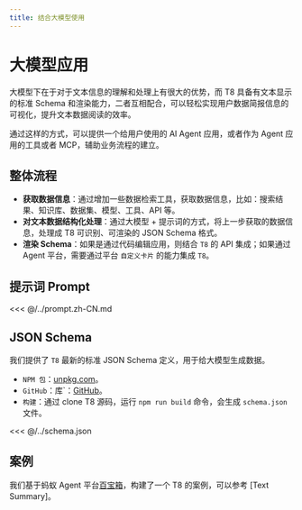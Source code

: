 ```yaml
---
title: 结合大模型使用
---
```


# 大模型应用

大模型下在于对于文本信息的理解和处理上有很大的优势，而 T8 具备有文本显示的标准 Schema 和渲染能力，二者互相配合，可以轻松实现用户数据简报信息的可视化，提升文本数据阅读的效率。

通过这样的方式，可以提供一个给用户使用的 AI Agent 应用，或者作为 Agent 应用的工具或者 MCP，辅助业务流程的建立。

## 整体流程

- **获取数据信息**：通过增加一些数据检索工具，获取数据信息，比如：搜索结果、知识库、数据集、模型、工具、API 等。
- **对文本数据结构化处理**：通过大模型 + 提示词的方式，将上一步获取的数据信息，处理成 T8 可识别、可渲染的 JSON Schema 格式。
- **渲染 Schema**：如果是通过代码编辑应用，则结合 `T8` 的 API 集成；如果通过 Agent 平台，需要通过平台 `自定义卡片` 的能力集成 `T8`。

## 提示词 Prompt

<<< @/../prompt.zh-CN.md

## JSON Schema

我们提供了 `T8` 最新的标准 JSON Schema 定义，用于给大模型生成数据。

- `NPM 包`：[unpkg.com](http://unpkg.com/@antv/t8/dist/schema.json)。
- `GitHub`：库`：[GitHub](https://github.com/antvis/T8/blob/main/schema.json)。
- `构建`：通过 clone T8 源码，运行 `npm run build` 命令，会生成 `schema.json` 文件。

<<< @/../schema.json

## 案例

我们基于蚂蚁 Agent 平台[百宝箱](https://www.tbox.cn/)，构建了一个 T8 的案例，可以参考 [Text Summary]。
